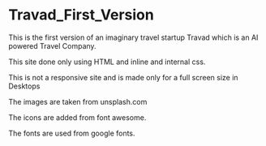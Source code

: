 # Travad_First_Version

This is the first version of an imaginary travel startup Travad which is an AI powered Travel Company.

This site done only using HTML and inline and internal css.

This is not a responsive site and is made only for a full screen size in Desktops

The images are taken from unsplash.com

The icons are added from font awesome.

The fonts are used from google fonts.
